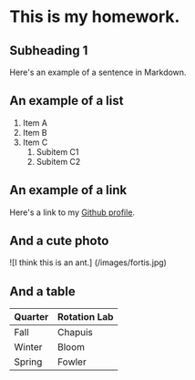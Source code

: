 # This is my homework.

## Subheading 1
Here's an example of a sentence in Markdown.

## An example of a list
1. Item A
2. Item B
3. Item C
    1. Subitem C1
    2. Subitem C2

## An example of a link
Here's a link to my [Github profile](https://github.com/arjunjkumar).

## And a cute photo
![I think this is an ant.] (/images/fortis.jpg)

## And a table
| Quarter | Rotation Lab |
| --- | --- |
| Fall | Chapuis |
| Winter | Bloom |
| Spring | Fowler |